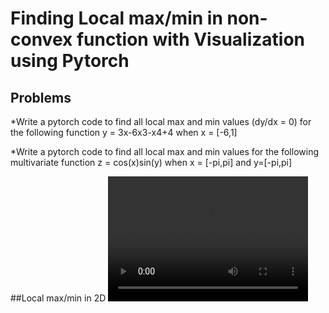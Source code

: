 # Finding Local max/min in non-convex function with Visualization using Pytorch


## Problems
*Write a pytorch code to find all local max and min values (dy/dx = 0) for the following function 
 y = 3x-6x3-x4+4 when x = [-6,1]

*Write a pytorch code to find all local max and min values for the following multivariate function 
 z = cos(x)sin(y) when x = [-pi,pi] and y=[-pi,pi]


##Local max/min in 2D
<video src="https://user-images.githubusercontent.com/27954949/111935383-5c65d280-8a91-11eb-8b80-b0728950d8ed.mp4" width="320" height="200" controls preload></video>



